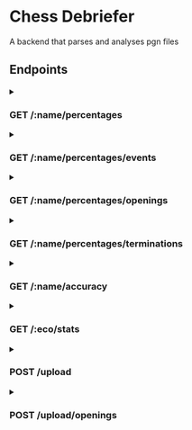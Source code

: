 # Chess Debriefer

A backend that parses and analyses pgn files

## Endpoints
<details>
  <summary> 
  <h3> GET /:name/percentages </h3>
  
  </summary>
  
  #### URI parameters
  * **opponent** : (optional) find only the matches played against this opponent
  * **from** : (optional) find only the matches played after this date
  * **to** : (optional) find only the matches played before this date
  * **minelo** : (optional) find only the matches played where your elo was greater than this
  * **maxelo** : (optional) find only the matches played where your elo was lower than this
  
  #### Response
  Headers
  ```
  Content-Type: application/json
  ```
  
<details>
  <summary>Body</summary>
  
  ```json
	{
		"General percentages": {
			"percentage_won": 52.76,
			"percentage_lost": 43.22,
			"percentage_drawn": 4.02,
			"won_games": 105,
			"lost_games": 86,
			"drawn_games": 8
		},
		"Side percentages": {
			"White": {
				"percentage_won": 53.57,
				"percentage_lost": 42.86,
				"percentage_drawn": 3.57,
				"won_games": 45,
				"lost_games": 36,
				"drawn_games": 3
			},
			"Black": {
				"percentage_won": 52.17,
				"percentage_lost": 43.48,
				"percentage_drawn": 4.35,
				"won_games": 60,
				"lost_games": 50,
				"drawn_games": 5
			}
		},
		"Throw comeback percentages": {
			"throws": 34,
			"losses": 86,
			"percentage_throws": 39.53,
			"comebacks": 10,
			"wins": 105,
			"percentage_comebacks": 9.52
		}
	}
  ```
</details>
	
</details>

<details>
  <summary> 
  <h3> GET /:name/percentages/events </h3>
  
  </summary>
  
  #### URI parameters
  * **opponent** : (optional) find only the matches played against this opponent
  * **from** : (optional) find only the matches played after this date
  * **to** : (optional) find only the matches played before this date
  * **minelo** : (optional) find only the matches played where your elo was greater than this
  * **maxelo** : (optional) find only the matches played where your elo was lower than this
  
  #### Response
  Headers
  ```
  Content-Type: application/json
  ```
  
<details>
  <summary>Body</summary>
  
  ```json
	{
		"Rated Classical game": {
			"percentage_won": 52.78,
			"percentage_lost": 41.67,
			"percentage_drawn": 5.56,
			"won_games": 19,
			"lost_games": 15,
			"drawn_games": 2
		},
		"Rated Bullet game": {
			"percentage_won": 66.67,
			"percentage_lost": 33.33,
			"percentage_drawn": 0.0,
			"won_games": 2,
			"lost_games": 1,
			"drawn_games": 0
		},
		"Rated Blitz game": {
			"percentage_won": 51.92,
			"percentage_lost": 44.23,
			"percentage_drawn": 3.85,
			"won_games": 81,
			"lost_games": 69,
			"drawn_games": 6
		},
		"Rated Blitz tournament": {
			"percentage_won": 75.0,
			"percentage_lost": 25.0,
			"percentage_drawn": 0.0,
			"won_games": 3,
			"lost_games": 1,
			"drawn_games": 0
		}
	}
  ```
</details>
	
</details>

<details>
  <summary> 
  <h3> GET /:name/percentages/openings </h3>
  
  </summary>
  
  #### URI parameters
  * **opponent** : (optional) find only the matches played against this opponent
  * **from** : (optional) find only the matches played after this date
  * **to** : (optional) find only the matches played before this date
  * **minelo** : (optional) find only the matches played where your elo was greater than this
  * **maxelo** : (optional) find only the matches played where your elo was lower than this
  * **eco** : (optional) get only and more specific stats of this eco
  
  #### Response
  Headers
  ```
  Content-Type: application/json
  ```
  
<details>
  <summary>Body</summary>
  
  ```json
	{
		"A01": {
			"percentage_won": 0.0,
			"percentage_lost": 100.0,
			"percentage_drawn": 0.0,
			"won_games": 0,
			"lost_games": 1,
			"drawn_games": 0,
			"events": {
				"Rated Blitz game": {
					"percentage_won": 0.0,
					"percentage_lost": 100.0,
					"percentage_drawn": 0.0,
					"won_games": 0,
					"lost_games": 1,
					"drawn_games": 0
				}
			}
		},
		"A00": {
			"percentage_won": 55.56,
			"percentage_lost": 44.44,
			"percentage_drawn": 0.0,
			"won_games": 5,
			"lost_games": 4,
			"drawn_games": 0,
			"events": {
				"Rated Classical game": {
					"percentage_won": 50.0,
					"percentage_lost": 50.0,
					"percentage_drawn": 0.0,
					"won_games": 1,
					"lost_games": 1,
					"drawn_games": 0
				},
				"Rated Blitz game": {
					"percentage_won": 57.14,
					"percentage_lost": 42.86,
					"percentage_drawn": 0.0,
					"won_games": 4,
					"lost_games": 3,
					"drawn_games": 0
				}
			}
		},
		"C00": {
			"percentage_won": 75.0,
			"percentage_lost": 25.0,
			"percentage_drawn": 0.0,
			"won_games": 6,
			"lost_games": 2,
			"drawn_games": 0,
			"events": {
				"Rated Blitz game": {
					"percentage_won": 75.0,
					"percentage_lost": 25.0,
					"percentage_drawn": 0.0,
					"won_games": 6,
					"lost_games": 2,
					"drawn_games": 0
				}
			}
		},
		"B01": {
			"percentage_won": 50.0,
			"percentage_lost": 50.0,
			"percentage_drawn": 0.0,
			"won_games": 3,
			"lost_games": 3,
			"drawn_games": 0,
			"events": {
				"Rated Blitz game": {
					"percentage_won": 50.0,
					"percentage_lost": 50.0,
					"percentage_drawn": 0.0,
					"won_games": 3,
					"lost_games": 3,
					"drawn_games": 0
				}
			}
		},
		"A40": {
			"percentage_won": 21.74,
			"percentage_lost": 73.91,
			"percentage_drawn": 4.35,
			"won_games": 5,
			"lost_games": 17,
			"drawn_games": 1,
			"events": {
				"Rated Classical game": {
					"percentage_won": 0.0,
					"percentage_lost": 50.0,
					"percentage_drawn": 50.0,
					"won_games": 0,
					"lost_games": 1,
					"drawn_games": 1
				},
				"Rated Blitz game": {
					"percentage_won": 23.81,
					"percentage_lost": 76.19,
					"percentage_drawn": 0.0,
					"won_games": 5,
					"lost_games": 16,
					"drawn_games": 0
				}
			}
		},
		"A04": {
			"percentage_won": 25.0,
			"percentage_lost": 75.0,
			"percentage_drawn": 0.0,
			"won_games": 1,
			"lost_games": 3,
			"drawn_games": 0,
			"events": {
				"Rated Classical game": {
					"percentage_won": 0.0,
					"percentage_lost": 100.0,
					"percentage_drawn": 0.0,
					"won_games": 0,
					"lost_games": 1,
					"drawn_games": 0
				},
				"Rated Blitz game": {
					"percentage_won": 33.33,
					"percentage_lost": 66.67,
					"percentage_drawn": 0.0,
					"won_games": 1,
					"lost_games": 2,
					"drawn_games": 0
				}
			}
		},
		"A45": {
			"percentage_won": 100.0,
			"percentage_lost": 0.0,
			"percentage_drawn": 0.0,
			"won_games": 2,
			"lost_games": 0,
			"drawn_games": 0,
			"events": {
				"Rated Classical game": {
					"percentage_won": 100.0,
					"percentage_lost": 0.0,
					"percentage_drawn": 0.0,
					"won_games": 1,
					"lost_games": 0,
					"drawn_games": 0
				},
				"Rated Blitz game": {
					"percentage_won": 100.0,
					"percentage_lost": 0.0,
					"percentage_drawn": 0.0,
					"won_games": 1,
					"lost_games": 0,
					"drawn_games": 0
				}
			}
		},
		"B06": {
			"percentage_won": 70.0,
			"percentage_lost": 22.5,
			"percentage_drawn": 7.5,
			"won_games": 28,
			"lost_games": 9,
			"drawn_games": 3,
			"events": {
				"Rated Bullet game": {
					"percentage_won": 100.0,
					"percentage_lost": 0.0,
					"percentage_drawn": 0.0,
					"won_games": 2,
					"lost_games": 0,
					"drawn_games": 0
				},
				"Rated Blitz game": {
					"percentage_won": 69.44,
					"percentage_lost": 22.22,
					"percentage_drawn": 8.33,
					"won_games": 25,
					"lost_games": 8,
					"drawn_games": 3
				},
				"Rated Blitz tournament": {
					"percentage_won": 50.0,
					"percentage_lost": 50.0,
					"percentage_drawn": 0.0,
					"won_games": 1,
					"lost_games": 1,
					"drawn_games": 0
				}
			}
		},
		"B20": {
			"percentage_won": 100.0,
			"percentage_lost": 0.0,
			"percentage_drawn": 0.0,
			"won_games": 7,
			"lost_games": 0,
			"drawn_games": 0,
			"events": {
				"Rated Classical game": {
					"percentage_won": 100.0,
					"percentage_lost": 0.0,
					"percentage_drawn": 0.0,
					"won_games": 6,
					"lost_games": 0,
					"drawn_games": 0
				},
				"Rated Blitz game": {
					"percentage_won": 100.0,
					"percentage_lost": 0.0,
					"percentage_drawn": 0.0,
					"won_games": 1,
					"lost_games": 0,
					"drawn_games": 0
				}
			}
		},
		"C60": {
			"percentage_won": 57.14,
			"percentage_lost": 28.57,
			"percentage_drawn": 14.29,
			"won_games": 4,
			"lost_games": 2,
			"drawn_games": 1,
			"events": {
				"Rated Classical game": {
					"percentage_won": 66.67,
					"percentage_lost": 33.33,
					"percentage_drawn": 0.0,
					"won_games": 2,
					"lost_games": 1,
					"drawn_games": 0
				},
				"Rated Blitz game": {
					"percentage_won": 50.0,
					"percentage_lost": 25.0,
					"percentage_drawn": 25.0,
					"won_games": 2,
					"lost_games": 1,
					"drawn_games": 1
				}
			}
		},
		"B00": {
			"percentage_won": 27.27,
			"percentage_lost": 54.55,
			"percentage_drawn": 18.18,
			"won_games": 3,
			"lost_games": 6,
			"drawn_games": 2,
			"events": {
				"Rated Blitz game": {
					"percentage_won": 27.27,
					"percentage_lost": 54.55,
					"percentage_drawn": 18.18,
					"won_games": 3,
					"lost_games": 6,
					"drawn_games": 2
				}
			}
		},
		"B21": {
			"percentage_won": 50.0,
			"percentage_lost": 50.0,
			"percentage_drawn": 0.0,
			"won_games": 2,
			"lost_games": 2,
			"drawn_games": 0,
			"events": {
				"Rated Classical game": {
					"percentage_won": 0.0,
					"percentage_lost": 100.0,
					"percentage_drawn": 0.0,
					"won_games": 0,
					"lost_games": 1,
					"drawn_games": 0
				},
				"Rated Blitz game": {
					"percentage_won": 66.67,
					"percentage_lost": 33.33,
					"percentage_drawn": 0.0,
					"won_games": 2,
					"lost_games": 1,
					"drawn_games": 0
				}
			}
		},
		"C41": {
			"percentage_won": 78.57,
			"percentage_lost": 21.43,
			"percentage_drawn": 0.0,
			"won_games": 11,
			"lost_games": 3,
			"drawn_games": 0,
			"events": {
				"Rated Classical game": {
					"percentage_won": 100.0,
					"percentage_lost": 0.0,
					"percentage_drawn": 0.0,
					"won_games": 1,
					"lost_games": 0,
					"drawn_games": 0
				},
				"Rated Blitz game": {
					"percentage_won": 76.92,
					"percentage_lost": 23.08,
					"percentage_drawn": 0.0,
					"won_games": 10,
					"lost_games": 3,
					"drawn_games": 0
				}
			}
		},
		"B23": {
			"percentage_won": 50.0,
			"percentage_lost": 50.0,
			"percentage_drawn": 0.0,
			"won_games": 5,
			"lost_games": 5,
			"drawn_games": 0,
			"events": {
				"Rated Blitz game": {
					"percentage_won": 50.0,
					"percentage_lost": 50.0,
					"percentage_drawn": 0.0,
					"won_games": 5,
					"lost_games": 5,
					"drawn_games": 0
				}
			}
		},
		"C68": {
			"percentage_won": 0.0,
			"percentage_lost": 100.0,
			"percentage_drawn": 0.0,
			"won_games": 0,
			"lost_games": 1,
			"drawn_games": 0,
			"events": {
				"Rated Blitz game": {
					"percentage_won": 0.0,
					"percentage_lost": 100.0,
					"percentage_drawn": 0.0,
					"won_games": 0,
					"lost_games": 1,
					"drawn_games": 0
				}
			}
		},
		"C03": {
			"percentage_won": 50.0,
			"percentage_lost": 50.0,
			"percentage_drawn": 0.0,
			"won_games": 1,
			"lost_games": 1,
			"drawn_games": 0,
			"events": {
				"Rated Classical game": {
					"percentage_won": 0.0,
					"percentage_lost": 100.0,
					"percentage_drawn": 0.0,
					"won_games": 0,
					"lost_games": 1,
					"drawn_games": 0
				},
				"Rated Blitz tournament": {
					"percentage_won": 100.0,
					"percentage_lost": 0.0,
					"percentage_drawn": 0.0,
					"won_games": 1,
					"lost_games": 0,
					"drawn_games": 0
				}
			}
		},
		"C43": {
			"percentage_won": 50.0,
			"percentage_lost": 50.0,
			"percentage_drawn": 0.0,
			"won_games": 1,
			"lost_games": 1,
			"drawn_games": 0,
			"events": {
				"Rated Bullet game": {
					"percentage_won": 0.0,
					"percentage_lost": 100.0,
					"percentage_drawn": 0.0,
					"won_games": 0,
					"lost_games": 1,
					"drawn_games": 0
				},
				"Rated Blitz game": {
					"percentage_won": 100.0,
					"percentage_lost": 0.0,
					"percentage_drawn": 0.0,
					"won_games": 1,
					"lost_games": 0,
					"drawn_games": 0
				}
			}
		},
		"C65": {
			"percentage_won": 100.0,
			"percentage_lost": 0.0,
			"percentage_drawn": 0.0,
			"won_games": 2,
			"lost_games": 0,
			"drawn_games": 0,
			"events": {
				"Rated Blitz game": {
					"percentage_won": 100.0,
					"percentage_lost": 0.0,
					"percentage_drawn": 0.0,
					"won_games": 2,
					"lost_games": 0,
					"drawn_games": 0
				}
			}
		},
		"C61": {
			"percentage_won": 0.0,
			"percentage_lost": 100.0,
			"percentage_drawn": 0.0,
			"won_games": 0,
			"lost_games": 1,
			"drawn_games": 0,
			"events": {
				"Rated Blitz game": {
					"percentage_won": 0.0,
					"percentage_lost": 100.0,
					"percentage_drawn": 0.0,
					"won_games": 0,
					"lost_games": 1,
					"drawn_games": 0
				}
			}
		},
		"A02": {
			"percentage_won": 0.0,
			"percentage_lost": 100.0,
			"percentage_drawn": 0.0,
			"won_games": 0,
			"lost_games": 1,
			"drawn_games": 0,
			"events": {
				"Rated Blitz game": {
					"percentage_won": 0.0,
					"percentage_lost": 100.0,
					"percentage_drawn": 0.0,
					"won_games": 0,
					"lost_games": 1,
					"drawn_games": 0
				}
			}
		},
		"C62": {
			"percentage_won": 42.86,
			"percentage_lost": 57.14,
			"percentage_drawn": 0.0,
			"won_games": 3,
			"lost_games": 4,
			"drawn_games": 0,
			"events": {
				"Rated Classical game": {
					"percentage_won": 50.0,
					"percentage_lost": 50.0,
					"percentage_drawn": 0.0,
					"won_games": 1,
					"lost_games": 1,
					"drawn_games": 0
				},
				"Rated Blitz game": {
					"percentage_won": 25.0,
					"percentage_lost": 75.0,
					"percentage_drawn": 0.0,
					"won_games": 1,
					"lost_games": 3,
					"drawn_games": 0
				},
				"Rated Blitz tournament": {
					"percentage_won": 100.0,
					"percentage_lost": 0.0,
					"percentage_drawn": 0.0,
					"won_games": 1,
					"lost_games": 0,
					"drawn_games": 0
				}
			}
		},
		"B08": {
			"percentage_won": 0.0,
			"percentage_lost": 100.0,
			"percentage_drawn": 0.0,
			"won_games": 0,
			"lost_games": 1,
			"drawn_games": 0,
			"events": {
				"Rated Blitz game": {
					"percentage_won": 0.0,
					"percentage_lost": 100.0,
					"percentage_drawn": 0.0,
					"won_games": 0,
					"lost_games": 1,
					"drawn_games": 0
				}
			}
		},
		"C69": {
			"percentage_won": 0.0,
			"percentage_lost": 100.0,
			"percentage_drawn": 0.0,
			"won_games": 0,
			"lost_games": 1,
			"drawn_games": 0,
			"events": {
				"Rated Blitz game": {
					"percentage_won": 0.0,
					"percentage_lost": 100.0,
					"percentage_drawn": 0.0,
					"won_games": 0,
					"lost_games": 1,
					"drawn_games": 0
				}
			}
		},
		"A10": {
			"percentage_won": 33.33,
			"percentage_lost": 66.67,
			"percentage_drawn": 0.0,
			"won_games": 1,
			"lost_games": 2,
			"drawn_games": 0,
			"events": {
				"Rated Blitz game": {
					"percentage_won": 33.33,
					"percentage_lost": 66.67,
					"percentage_drawn": 0.0,
					"won_games": 1,
					"lost_games": 2,
					"drawn_games": 0
				}
			}
		},
		"E24": {
			"percentage_won": 100.0,
			"percentage_lost": 0.0,
			"percentage_drawn": 0.0,
			"won_games": 1,
			"lost_games": 0,
			"drawn_games": 0,
			"events": {
				"Rated Classical game": {
					"percentage_won": 100.0,
					"percentage_lost": 0.0,
					"percentage_drawn": 0.0,
					"won_games": 1,
					"lost_games": 0,
					"drawn_games": 0
				}
			}
		},
		"B50": {
			"percentage_won": 87.5,
			"percentage_lost": 12.5,
			"percentage_drawn": 0.0,
			"won_games": 7,
			"lost_games": 1,
			"drawn_games": 0,
			"events": {
				"Rated Classical game": {
					"percentage_won": 66.67,
					"percentage_lost": 33.33,
					"percentage_drawn": 0.0,
					"won_games": 2,
					"lost_games": 1,
					"drawn_games": 0
				},
				"Rated Blitz game": {
					"percentage_won": 100.0,
					"percentage_lost": 0.0,
					"percentage_drawn": 0.0,
					"won_games": 5,
					"lost_games": 0,
					"drawn_games": 0
				}
			}
		},
		"B07": {
			"percentage_won": 33.33,
			"percentage_lost": 66.67,
			"percentage_drawn": 0.0,
			"won_games": 1,
			"lost_games": 2,
			"drawn_games": 0,
			"events": {
				"Rated Blitz game": {
					"percentage_won": 33.33,
					"percentage_lost": 66.67,
					"percentage_drawn": 0.0,
					"won_games": 1,
					"lost_games": 2,
					"drawn_games": 0
				}
			}
		},
		"A46": {
			"percentage_won": 0.0,
			"percentage_lost": 100.0,
			"percentage_drawn": 0.0,
			"won_games": 0,
			"lost_games": 2,
			"drawn_games": 0,
			"events": {
				"Rated Blitz game": {
					"percentage_won": 0.0,
					"percentage_lost": 100.0,
					"percentage_drawn": 0.0,
					"won_games": 0,
					"lost_games": 2,
					"drawn_games": 0
				}
			}
		},
		"B32": {
			"percentage_won": 0.0,
			"percentage_lost": 100.0,
			"percentage_drawn": 0.0,
			"won_games": 0,
			"lost_games": 2,
			"drawn_games": 0,
			"events": {
				"Rated Classical game": {
					"percentage_won": 0.0,
					"percentage_lost": 100.0,
					"percentage_drawn": 0.0,
					"won_games": 0,
					"lost_games": 1,
					"drawn_games": 0
				},
				"Rated Blitz game": {
					"percentage_won": 0.0,
					"percentage_lost": 100.0,
					"percentage_drawn": 0.0,
					"won_games": 0,
					"lost_games": 1,
					"drawn_games": 0
				}
			}
		},
		"A05": {
			"percentage_won": 0.0,
			"percentage_lost": 100.0,
			"percentage_drawn": 0.0,
			"won_games": 0,
			"lost_games": 1,
			"drawn_games": 0,
			"events": {
				"Rated Classical game": {
					"percentage_won": 0.0,
					"percentage_lost": 100.0,
					"percentage_drawn": 0.0,
					"won_games": 0,
					"lost_games": 1,
					"drawn_games": 0
				}
			}
		},
		"A03": {
			"percentage_won": 100.0,
			"percentage_lost": 0.0,
			"percentage_drawn": 0.0,
			"won_games": 1,
			"lost_games": 0,
			"drawn_games": 0,
			"events": {
				"Rated Classical game": {
					"percentage_won": 100.0,
					"percentage_lost": 0.0,
					"percentage_drawn": 0.0,
					"won_games": 1,
					"lost_games": 0,
					"drawn_games": 0
				}
			}
		},
		"B54": {
			"percentage_won": 50.0,
			"percentage_lost": 50.0,
			"percentage_drawn": 0.0,
			"won_games": 1,
			"lost_games": 1,
			"drawn_games": 0,
			"events": {
				"Rated Classical game": {
					"percentage_won": 100.0,
					"percentage_lost": 0.0,
					"percentage_drawn": 0.0,
					"won_games": 1,
					"lost_games": 0,
					"drawn_games": 0
				},
				"Rated Blitz game": {
					"percentage_won": 0.0,
					"percentage_lost": 100.0,
					"percentage_drawn": 0.0,
					"won_games": 0,
					"lost_games": 1,
					"drawn_games": 0
				}
			}
		},
		"B13": {
			"percentage_won": 0.0,
			"percentage_lost": 100.0,
			"percentage_drawn": 0.0,
			"won_games": 0,
			"lost_games": 1,
			"drawn_games": 0,
			"events": {
				"Rated Classical game": {
					"percentage_won": 0.0,
					"percentage_lost": 100.0,
					"percentage_drawn": 0.0,
					"won_games": 0,
					"lost_games": 1,
					"drawn_games": 0
				}
			}
		},
		"B52": {
			"percentage_won": 50.0,
			"percentage_lost": 50.0,
			"percentage_drawn": 0.0,
			"won_games": 2,
			"lost_games": 2,
			"drawn_games": 0,
			"events": {
				"Rated Classical game": {
					"percentage_won": 0.0,
					"percentage_lost": 100.0,
					"percentage_drawn": 0.0,
					"won_games": 0,
					"lost_games": 1,
					"drawn_games": 0
				},
				"Rated Blitz game": {
					"percentage_won": 66.67,
					"percentage_lost": 33.33,
					"percentage_drawn": 0.0,
					"won_games": 2,
					"lost_games": 1,
					"drawn_games": 0
				}
			}
		},
		"A48": {
			"percentage_won": 0.0,
			"percentage_lost": 100.0,
			"percentage_drawn": 0.0,
			"won_games": 0,
			"lost_games": 1,
			"drawn_games": 0,
			"events": {
				"Rated Classical game": {
					"percentage_won": 0.0,
					"percentage_lost": 100.0,
					"percentage_drawn": 0.0,
					"won_games": 0,
					"lost_games": 1,
					"drawn_games": 0
				}
			}
		},
		"B92": {
			"percentage_won": 100.0,
			"percentage_lost": 0.0,
			"percentage_drawn": 0.0,
			"won_games": 1,
			"lost_games": 0,
			"drawn_games": 0,
			"events": {
				"Rated Classical game": {
					"percentage_won": 100.0,
					"percentage_lost": 0.0,
					"percentage_drawn": 0.0,
					"won_games": 1,
					"lost_games": 0,
					"drawn_games": 0
				}
			}
		},
		"E21": {
			"percentage_won": 0.0,
			"percentage_lost": 0.0,
			"percentage_drawn": 100.0,
			"won_games": 0,
			"lost_games": 0,
			"drawn_games": 1,
			"events": {
				"Rated Classical game": {
					"percentage_won": 0.0,
					"percentage_lost": 0.0,
					"percentage_drawn": 100.0,
					"won_games": 0,
					"lost_games": 0,
					"drawn_games": 1
				}
			}
		},
		"E00": {
			"percentage_won": 0.0,
			"percentage_lost": 100.0,
			"percentage_drawn": 0.0,
			"won_games": 0,
			"lost_games": 1,
			"drawn_games": 0,
			"events": {
				"Rated Classical game": {
					"percentage_won": 0.0,
					"percentage_lost": 100.0,
					"percentage_drawn": 0.0,
					"won_games": 0,
					"lost_games": 1,
					"drawn_games": 0
				}
			}
		},
		"B90": {
			"percentage_won": 100.0,
			"percentage_lost": 0.0,
			"percentage_drawn": 0.0,
			"won_games": 1,
			"lost_games": 0,
			"drawn_games": 0,
			"events": {
				"Rated Classical game": {
					"percentage_won": 100.0,
					"percentage_lost": 0.0,
					"percentage_drawn": 0.0,
					"won_games": 1,
					"lost_games": 0,
					"drawn_games": 0
				}
			}
		},
		"B22": {
			"percentage_won": 0.0,
			"percentage_lost": 100.0,
			"percentage_drawn": 0.0,
			"won_games": 0,
			"lost_games": 1,
			"drawn_games": 0,
			"events": {
				"Rated Classical game": {
					"percentage_won": 0.0,
					"percentage_lost": 100.0,
					"percentage_drawn": 0.0,
					"won_games": 0,
					"lost_games": 1,
					"drawn_games": 0
				}
			}
		},
		"B33": {
			"percentage_won": 0.0,
			"percentage_lost": 100.0,
			"percentage_drawn": 0.0,
			"won_games": 0,
			"lost_games": 1,
			"drawn_games": 0,
			"events": {
				"Rated Blitz game": {
					"percentage_won": 0.0,
					"percentage_lost": 100.0,
					"percentage_drawn": 0.0,
					"won_games": 0,
					"lost_games": 1,
					"drawn_games": 0
				}
			}
		}
	}
  ```
</details>
	
</details>

<details>
  <summary> 
  <h3> GET /:name/percentages/terminations </h3>
  
  </summary>
  
  #### URI parameters
  * **opponent** : (optional) find only the matches played against this opponent
  * **from** : (optional) find only the matches played after this date
  * **to** : (optional) find only the matches played before this date
  * **minelo** : (optional) find only the matches played where your elo was greater than this
  * **maxelo** : (optional) find only the matches played where your elo was lower than this
  
  #### Response
  Headers
  ```
  Content-Type: application/json
  ```
  
<details>
  <summary>Body</summary>
  
  ```json
	{
		"Normal": {
			"percentage_won": 47.54,
			"percentage_lost": 45.9,
			"percentage_drawn": 6.56,
			"won_games": 58,
			"lost_games": 56,
			"drawn_games": 8
		},
		"Time forfeit": {
			"percentage_won": 61.04,
			"percentage_lost": 38.96,
			"percentage_drawn": 0.0,
			"won_games": 47,
			"lost_games": 30,
			"drawn_games": 0
		}
	}
  ```
</details>
	
</details>

<details>
  <summary>
  <h3> GET /:name/accuracy </h3>
  </summary>
  
  #### URI parameters
  * None
  
  #### Response
  Headers
  ```
  Content-Type: application/json
  ```
  
<details>
  <summary>Body</summary>
  
  ```json
	{
		"general accuracy": 28.98,
		"accuracy after opening": 30.21
	}
  ```
</details>

</details>

<details>
  <summary>
  <h3> GET /:eco/stats </h3>
  </summary>
  
  #### URI parameters
  * **tournament** : (optional) get opening statistics only based on tournament games
  * **min_elo** : (optional) get opening statistics only based on games that have at least this elo
  
  #### Response
  Headers
  ```
  Content-Type: application/json
  ```
  
<details>
  <summary>Body</summary>
  
  ```json
	{
		"A04": {
			"white_wins": 5414,
			"black_wins": 4767,
			"draws": 323,
			"percentage_white_wins": 51.54,
			"percentage_black_wins": 45.38,
			"percentage_draws_wins": 3.08
		},
		"variations": {
			"Reti Opening": {
				"white_wins": 4733,
				"black_wins": 4112,
				"draws": 284,
				"percentage_white_wins": 51.85,
				"percentage_black_wins": 45.04,
				"percentage_draws_wins": 3.11,
				"engine_evaluation": 0.49
			},
			"Reti v Dutch": {
				"white_wins": 114,
				"black_wins": 121,
				"draws": 4,
				"percentage_white_wins": 47.7,
				"percentage_black_wins": 50.63,
				"percentage_draws_wins": 1.67,
				"engine_evaluation": 0.75
			},
			"Reti Pirc-Lisitsin gambit": {
				"white_wins": 11,
				"black_wins": 4,
				"draws": 1,
				"percentage_white_wins": 68.75,
				"percentage_black_wins": 25.0,
				"percentage_draws_wins": 6.25,
				"engine_evaluation": -0.1
			},
			"Reti Lisitsin gambit deferred": {
				"white_wins": 5,
				"black_wins": 2,
				"draws": 0,
				"percentage_white_wins": 71.43,
				"percentage_black_wins": 28.57,
				"percentage_draws_wins": 0.0,
				"engine_evaluation": 0.62
			},
			"Reti Opening 0": {
				"white_wins": 545,
				"black_wins": 521,
				"draws": 33,
				"percentage_white_wins": 49.59,
				"percentage_black_wins": 47.41,
				"percentage_draws_wins": 3.0,
				"engine_evaluation": 0.94
			},
			"Reti Wade defense": {
				"white_wins": 1,
				"black_wins": 5,
				"draws": 1,
				"percentage_white_wins": 14.29,
				"percentage_black_wins": 71.43,
				"percentage_draws_wins": 14.29,
				"engine_evaluation": 1.02
			},
			"Reti Herrstroem gambit": {
				"white_wins": 5,
				"black_wins": 2,
				"draws": 0,
				"percentage_white_wins": 71.43,
				"percentage_black_wins": 28.57,
				"percentage_draws_wins": 0.0,
				"engine_evaluation": 1.98
			}
		}
	}
  ```
</details>

</details>

<details>
  <summary>
  <h3> POST /upload </h3>
  </summary>
  
  #### URI parameters
  * None
  
  #### Request
  Headers
  ```
  Content-Type: multipart/form-data
  ```
  
<details>
  <summary>Body</summary>
  
  KEY: file
  VALUE: the pgn file
</details>
  
  #### Response
  Headers
  ```
  Content-Type: text/html
  ```
  
<details>
  <summary>Body</summary>
  
  None
</details>

</details>

<details>
  <summary>
  <h3> POST /upload/openings </h3>
  </summary>
  
  #### URI parameters
  * None
  
  #### Request
  Headers
  ```
  Content-Type: multipart/form-data
  ```
  
<details>
  <summary>Body</summary>
  
  KEY: file
  VALUE: the pgn file
</details>
  
  #### Response
  Headers
  ```
  Content-Type: text/html
  ```
  
<details>
  <summary>Body</summary>
  
  None
</details>

</details>
